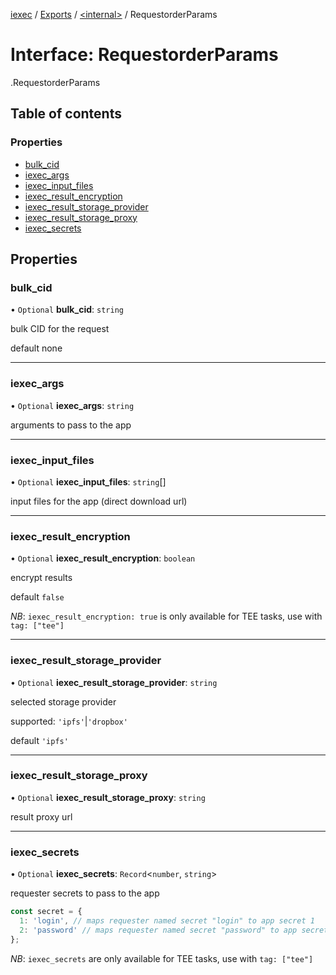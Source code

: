 [iexec](../README.md) / [Exports](../modules.md) / [<internal\>](../modules/internal_.md) / RequestorderParams

# Interface: RequestorderParams

[<internal>](../modules/internal_.md).RequestorderParams

## Table of contents

### Properties

- [bulk\_cid](internal_.RequestorderParams.md#bulk_cid)
- [iexec\_args](internal_.RequestorderParams.md#iexec_args)
- [iexec\_input\_files](internal_.RequestorderParams.md#iexec_input_files)
- [iexec\_result\_encryption](internal_.RequestorderParams.md#iexec_result_encryption)
- [iexec\_result\_storage\_provider](internal_.RequestorderParams.md#iexec_result_storage_provider)
- [iexec\_result\_storage\_proxy](internal_.RequestorderParams.md#iexec_result_storage_proxy)
- [iexec\_secrets](internal_.RequestorderParams.md#iexec_secrets)

## Properties

### bulk\_cid

• `Optional` **bulk\_cid**: `string`

bulk CID for the request

default none

___

### iexec\_args

• `Optional` **iexec\_args**: `string`

arguments to pass to the app

___

### iexec\_input\_files

• `Optional` **iexec\_input\_files**: `string`[]

input files for the app (direct download url)

___

### iexec\_result\_encryption

• `Optional` **iexec\_result\_encryption**: `boolean`

encrypt results

default `false`

_NB_: `iexec_result_encryption: true` is only available for TEE tasks, use with `tag: ["tee"]`

___

### iexec\_result\_storage\_provider

• `Optional` **iexec\_result\_storage\_provider**: `string`

selected storage provider

supported: `'ipfs'`|`'dropbox'`

default `'ipfs'`

___

### iexec\_result\_storage\_proxy

• `Optional` **iexec\_result\_storage\_proxy**: `string`

result proxy url

___

### iexec\_secrets

• `Optional` **iexec\_secrets**: `Record`<`number`, `string`\>

requester secrets to pass to the app

```js
const secret = {
  1: 'login', // maps requester named secret "login" to app secret 1
  2: 'password' // maps requester named secret "password" to app secret 2
};
```

_NB_: `iexec_secrets` are only available for TEE tasks, use with `tag: ["tee"]`
